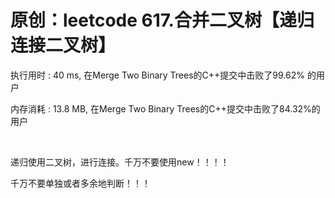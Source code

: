 # 原创：leetcode 617.合并二叉树【递归连接二叉树】

执行用时 : 40 ms, 在Merge Two Binary Trees的C++提交中击败了99.62% 的用户

内存消耗 : 13.8 MB, 在Merge Two Binary Trees的C++提交中击败了84.32%的用户

 

递归使用二叉树，进行连接。千万不要使用new！！！！

千万不要单独或者多余地判断！！！

 

